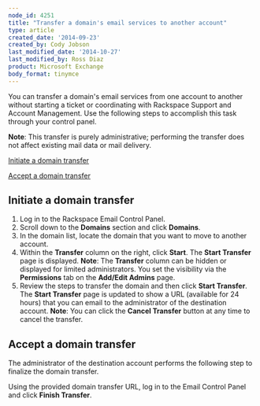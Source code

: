 ```yaml
---
node_id: 4251
title: "Transfer a domain's email services to another account"
type: article
created_date: '2014-09-23'
created_by: Cody Jobson
last_modified_date: '2014-10-27'
last_modified_by: Ross Diaz
product: Microsoft Exchange
body_format: tinymce
---
```


You can transfer a domain's email services from one account to another
without starting a ticket or coordinating with Rackspace Support and
Account Management. Use the following steps to accomplish this task
through your control panel.

**Note**: This transfer is purely administrative; performing the
transfer does not affect existing mail data or mail delivery.

[Initiate a domain transfer](#anchor1)

[Accept a domain transfer](#anchor2)



Initiate a domain transfer
------------------------------

1.  Log in to the Rackspace Email Control Panel.
2.  Scroll down to the **Domains** section and click **Domains**.
3.  In the domain list, locate the domain that you want to move to
    another account.
4.  Within the **Transfer** column on the right, click **Start**. The
    **Start Transfer** page is displayed.
    **Note**: The **Transfer** column can be hidden or displayed for
    limited administrators. You set the visibility via the
    **Permissions** tab on the **Add/Edit Admins** page.
5.  Review the steps to transfer the domain and then click **Start
    Transfer**.
    The **Start Transfer** page is updated to show a URL (available for
    24 hours) that you can email to the administrator of the destination
    account.
    **Note**: You can click the **Cancel Transfer** button at any time
    to cancel the transfer.



Accept a domain transfer
----------------------------

The administrator of the destination account performs the following step
to finalize the domain transfer.

Using the provided domain transfer URL, log in to the Email Control
Panel and click **Finish Transfer**.





